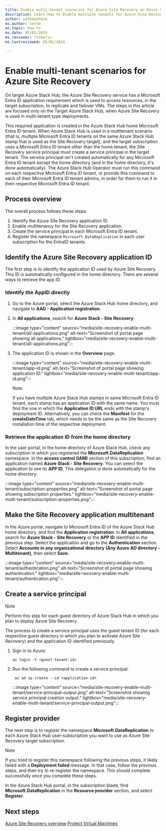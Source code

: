 ```yaml
---
title: Enable multi-tenant scenarios for Azure Site Recovery on Azure Stack Hub
description: Learn how to Enable multiple tenants for Azure Site Recovery on Azure Stack Hub.
author: sethmanheim
ms.author: sethm
ms.topic: how-to
ms.date: 05/01/2024
ms.reviewer: rtiberiu
ms.lastreviewed: 05/01/2024

---
```


# Enable multi-tenant scenarios for Azure Site Recovery

On target Azure Stack Hub, the Azure Site Recovery service has a Microsoft Entra ID application requirement which is used to access resources, in the target subscription, to replicate and failover VMs. The steps in this article are focused only on the Target Azure Stack Hub, when Azure Site Recovery is used in multi-tenant type deployments.

This required application is created in the Azure Stack Hub home Microsoft Entra ID tenant. When Azure Stack Hub is used in a multitenant scenario (that is, multiple Microsoft Entra ID tenants on the same Azure Stack Hub stamp that is used as the Site Recovery target), and the target subscription uses a Microsoft Entra ID tenant other than the home tenant, the Site Recovery service principal must create a service principal in the target tenant. The service principal isn't created automatically for any Microsoft Entra ID tenant except the home directory (and in the home directory, it's done automatically). The Azure Stack Hub Operator must run this command on each respective Microsoft Entra ID tenant, or provide this command to each of their Microsoft Entra ID tenant admins, in order for them to run it in their respective Microsoft Entra ID tenant.

## Process overview

The overall process follows these steps:

1. Identify the Azure Site Recovery application ID.
1. Enable multitenancy for the Site Recovery application.
1. Create the service principal in each Microsoft Entra ID tenant.
1. Register the namespace `Microsoft.DataReplication` in each user subscription for the EntraID tenants.

## Identify the Azure Site Recovery application ID

The first step is to identify the application ID used by Azure Site Recovery. This ID is automatically configured in the home directory. There are several ways to retrieve the app ID.

### Identify the AppID directly

1. Go to the Azure portal, select the Azure Stack Hub home directory, and navigate to **AAD - Application registration**.
1. In **All applications**, search for **Azure Stack - Site Recovery**:

   :::image type="content" source="media/site-recovery-enable-multi-tenant/all-applications.png" alt-text="Screenshot of portal page showing all applications." lightbox="media/site-recovery-enable-multi-tenant/all-applications.png":::

1. The application ID is shown in the **Overview** page.

   :::image type="content" source="media/site-recovery-enable-multi-tenant/app-id.png" alt-text="Screenshot of portal page showing application ID." lightbox="media/site-recovery-enable-multi-tenant/app-id.png":::

   > [!NOTE]
   > If you have multiple Azure Stack Hub stamps in same Microsoft Entra ID tenant, each stamp has an application ID with the same name. You must find the one in which the **Application ID URL** ends with the stamp's deployment ID. Alternatively, you can check the **Manifest** for the **createDateTime** tab, which needs to be the same as the Site Recovery installation time of the respective deployment.

### Retrieve the application ID from the home directory

In the user portal, in the home directory of Azure Stack Hub, check any subscription in which you registered the **Microsoft.DataReplication** namespace. In the **access control (IAM)** section of this subscription, find an application named **Azure Stack - Site Recovery**. You can select the application to see its **APP ID**. This delegation is done automatically for the home directory:

:::image type="content" source="media/site-recovery-enable-multi-tenant/subscription-properties.png" alt-text="Screenshot of portal page showing subscription properties." lightbox="media/site-recovery-enable-multi-tenant/subscription-properties.png":::

## Make the Site Recovery application multitenant

In the Azure portal, navigate to Microsoft Entra ID of the Azure Stack Hub home directory, and find the **Application registration**. In **All applications**, search for **Azure Stack - Site Recovery** or the **APP ID** identified in the previous step. Select the application and go to the **Authentication** section. Select **Accounts in any organizational directory (Any Azure AD directory - Multitenant)**, then select **Save**.

:::image type="content" source="media/site-recovery-enable-multi-tenant/authentication.png" alt-text="Screenshot of portal page showing authentication." lightbox="media/site-recovery-enable-multi-tenant/authentication.png":::

## Create a service principal

> [!NOTE]
> Perform this step for each guest directory of Azure Stack Hub in which you plan to deploy Azure Site Recovery.

The process to create a service principal uses the guest tenant ID (for each respective guest directory in which you plan to activate Azure Site Recovery) and the application ID identified previously.

1. Sign in to Azure:

    ```azurecli
    az login -t <guest-tenant-id> 
    ```

1. Run the following command to create a service principal:

   ```azurecli
    az ad sp create --id <application-id>
    ```

   :::image type="content" source="media/site-recovery-enable-multi-tenant/service-principal-output.png" alt-text="Screenshot showing service principal creation output." lightbox="media/site-recovery-enable-multi-tenant/service-principal-output.png":::

## Register provider

The next step is to register the namespace **Microsoft.DataReplication** to each Azure Stack Hub user-subscription you want to use as Azure Site Recovery target subscription.

> [!NOTE]
> If you tried to register this namespace following the previous steps, it likely failed with a **Deployment failed** message. In that case, follow the previous steps, and then try to re-register the namespace. This should complete successfully once you complete these steps.

In the Azure Stack Hub portal, in the subscription blade, find **Microsoft.DataReplication** in the **Resource provider** section, and select **Register**.

## Next steps

[Azure Site Recovery overview](azure-site-recovery-overview.md)
[Protect Virtual Machines](https://learn.microsoft.com/azure-stack/operator/protect-virtual-machines)
